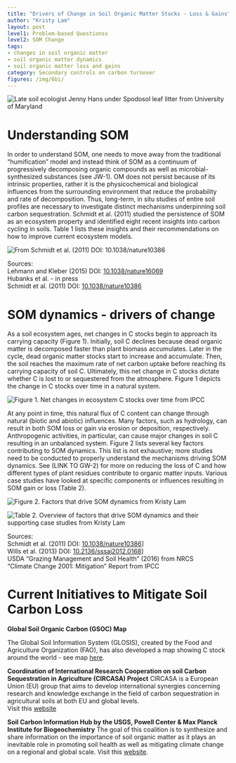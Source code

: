 ```yaml
---
title: "Drivers of Change in Soil Organic Matter Stocks - Loss & Gains"
author: "Kristy Lam"
layout: post
level1: Problem-based Questionss
level2: SOM Change
tags:
- changes in soil organic matter
- soil organic matter dynamics
- soil organic matter loss and gains
category: Secondary controls on carbon turnover
figures: /img/6bi/
---
```



![Late soil ecologist Jenny Hans under Spodosol leaf litter from [University of Maryland](https://extension.umd.edu/learn/soil-organic-matter)]({{site.baseurl}}{{page.figures}}UM_SpodosolLeafLitter_lateJennyHans_pioneersoilecologist.jpg) 

# Understanding SOM

In order to understand SOM, one needs to move away from the traditional “humification” model and instead think of SOM as a continuum of progressively decomposing organic compounds as well as microbial-synthesized substances (see JW-1). OM does not persist because of its intrinsic properties, rather it is the physicochemical and biological influences from the surrounding environment that reduce the probability and rate of decomposition. Thus, long-term, in situ studies of entire soil profiles are necessary to investigate distinct mechanisms underpinning soil carbon sequestration. Schmidt et al. (2011) studied the persistence of SOM as an ecosystem property and identified eight recent insights into carbon cycling in soils. Table 1 lists these insights and their recommendations on how to improve current ecosystem models. 

![From Schmidt et al. (2011) DOI: [10.1038/nature10386](https://www-nature-com.eres.library.manoa.hawaii.edu/articles/nature10386)]({{site.baseurl}}{{page.figures}}table1_soil_C_ecosystem_models_Schmit_2011.jpg)

Sources:   
Lehmann and Kleber (2015) DOI: [10.1038/nature16069](http://www.nature.com/doifinder/10.1038/nature16069)   
Hubanks et al. - in press   
Schmidt et al. (2011) DOI: [10.1038/nature10386](https://www-nature-com.eres.library.manoa.hawaii.edu/articles/nature10386)   




# SOM dynamics - drivers of change

As a soil ecosystem ages, net changes in C stocks begin to approach its carrying capacity (Figure 1). Initially, soil C declines because dead organic matter is decomposed faster than plant biomass accumulates. Later in the cycle, dead organic matter stocks start to increase and accumulate. Then, the soil reaches the maximum rate of net carbon uptake before reaching its carrying capacity of soil C. Ultimately, this net change in C stocks dictate whether C is lost to or sequestered from the atmosphere. Figure 1 depicts the change in C stocks over time in a natural system.  

![Figure 1. Net changes in ecosystem C stocks over time from [IPCC](pdf)]({{site.baseurl}}{{page.figures}}IPCC_Ch4_soilCovertime.jpg)

At any point in time, this natural flux of C content can change through natural (biotic and abiotic) influences. Many factors, such as hydrology, can result in both SOM loss or gain via erosion or deposition, respectively. Anthropogenic activities, in particular, can cause major changes in soil C resulting in an unbalanced system. Figure 2 lists several key factors contributing to SOM dynamics. This list is not exhaustive; more studies need to be conducted to properly understand the mechanisms driving SOM dynamics. See (LINK TO GW-2) for more on reducing the loss of C and how different types of plant residues contribute to organic matter inputs. Various case studies have looked at specific components or influences resulting in SOM gain or loss (Table 2).    

![Figure 2. Factors that drive SOM dynamics from Kristy Lam]({{site.baseurl}}{{page.figures}}SOMgainsloss.jpg)

![Table 2. Overview of factors that drive SOM dynamics and their supporting case studies from Kristy Lam]({{site.baseurl}}{{page.figures}}casestudytable.jpg)

Sources:   
Schmidt et al. (2011) DOI: [10.1038/nature10386](https://www-nature-com.eres.library.manoa.hawaii.edu/articles/nature10386)]  
Wills et al. (2013) DOI: [10.2136/sssaj2012.0168](https://www.soils.org/publications/sssaj/abstracts/77/5/1711)]   
USDA “Grazing Management and Soil Health” (2016) from NRCS   
“Climate Change 2001: Mitigation” Report from IPCC       


# Current Initiatives to Mitigate Soil Carbon Loss

**Global Soil Organic Carbon (GSOC) Map**

The Global Soil Information System (GLOSIS), created by the Food and Agriculture Organization (FAO), has also developed a map showing C stock around the world - see map [here](http://54.229.242.119/apps/GSOCmap.html).

**Coordination of International Research Cooperation on soil Carbon Sequestration in Agriculture (CIRCASA) Project**
CIRCASA is a European Union (EU) group that aims to develop international synergies concerning research and knowledge exchange in the field of carbon sequestration in agricultural soils at both EU and global levels.   
Visit this [website](https://www.circasa-project.eu/About-us)


**Soil Carbon Information Hub by the USGS, Powell Center & Max Planck Institute for Biogeochemistry** 
The goal of this coalition is to synthesize and share information on the importance of soil organic matter as it plays an inevitable role in promoting soil health as well as mitigating climate change on a regional and global scale. Visit this [website](https://powellcenter-soilcarbon.github.io/SOC-Hub/).
